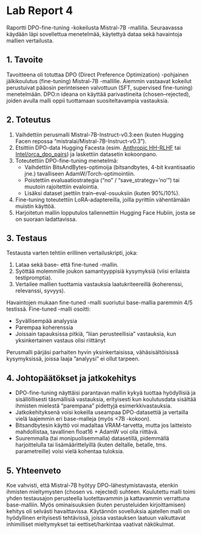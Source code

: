 # Lab Report 4

Raportti DPO-fine-tuning -kokeilusta Mistral-7B -mallilla. Seuraavassa käydään läpi sovellettua menetelmää, käytettyä dataa sekä havaintoja mallien vertailusta.

## 1. Tavoite

Tavoitteena oli totuttaa DPO (Direct Preference Optimization) -pohjainen jälkikoulutus (fine-tuning) Mistral-7B -mallille. Aiemmin vastaavat kokeilut perustuivat pääosin perinteiseen valvottuun (SFT, supervised fine-tuning) menetelmään. DPO:n ideana on käyttää parivastineita (chosen–rejected), joiden avulla malli oppii tuottamaan suositeltavampia vastauksia. 

## 2. Toteutus

1. Vaihdettiin perusmalli Mistral-7B-Instruct-v0.3:een (kuten Hugging Facen repossa “mistralai/Mistral-7B-Instruct-v0.3”).
2. Etsittiin DPO-data Hugging Facesta (esim. [Anthropic HH-RLHF](https://huggingface.co/datasets/Anthropic/hh-rlhf) tai [Intel/orca_dpo_pairs](https://huggingface.co/datasets/Intel/orca_dpo_pairs)) ja laskettiin datasetin kokoonpano.  
3. Toteutettiin DPO-fine-tuning menetelmä:
   - Vaihdettiin BitsAndBytes-optimoija (bitsandbytes, 4-bit kvantisaatio jne.) tavalliseen AdamW/Torch-optimointiin.  
   - Poistettiin evaluaatiostrategia (“no” / “save_strategy=’no’”) tai muutoin rajoitettiin evalointia.  
   - Lisäksi dataset jaettiin train–eval-osuuksiin (kuten 90%/10%).  
4. Fine-tuning toteutettiin LoRA-adaptereilla, joilla pyrittiin vähentämään muistin käyttöä.
5. Harjoitetun mallin lopputulos tallennettiin Hugging Face Hubiin, josta se on suoraan ladattavissa.

## 3. Testaus

Testausta varten tehtiin erillinen vertailuskripti, joka:
1. Lataa sekä base- että fine-tuned -mallin.  
2. Syöttää molemmille joukon samantyyppisiä kysymyksiä (viisi erilaista testipromptia).  
3. Vertailee mallien tuottamia vastauksia laatukriteereillä (koherenssi, relevanssi, syvyys).  

Havaintojen mukaan fine-tuned -malli suoriutui base-mallia paremmin 4/5 testissä. Fine-tuned -malli osoitti:
- Syvällisempää analyysia  
- Parempaa koherenssia  
- Joissain tapauksissa pitkiä, ”liian perusteellisia” vastauksia, kun yksinkertainen vastaus olisi riittänyt  

Perusmalli pärjäsi parhaiten hyvin yksinkertaisissa, vähäsisältöisissä kysymyksissä, joissa laaja ”analyysi” ei ollut tarpeen.

## 4. Johtopäätökset ja jatkokehitys

- DPO-fine-tuning näyttäisi parantavan mallin kykyä tuottaa hyödyllisiä ja sisällöllisesti täsmällisiä vastauksia, erityisesti kun koulutusdata sisältää ihmisten mielestä “parempana” pidettyjä esimerkkivastauksia.  
- Jatkokehityksenä voisi kokeilla useampaa DPO-datasettiä ja vertailla vielä laajemmin eri base-malleja (myös <7B -kokoon).  
- Bitsandbytesin käyttö voi madaltaa VRAM-tarvetta, mutta jos laitteisto mahdollistaa, tavallinen float16 + AdamW voi olla riittävä.  
- Suuremmalla (tai monipuolisemmalla) datasetillä, pidemmällä harjoittelulla tai lisämäärittelyillä (kuten deltalle, betalle, tms. parametreille) voisi vielä kohentaa tuloksia.  

## 5. Yhteenveto

Koe vahvisti, että Mistral-7B hyötyy DPO-lähestymistavasta, etenkin ihmisten mieltymysten (chosen vs. rejected) suhteen. Koulutettu malli toimi yhden testausajon perusteella luotettavammin ja kattavammin verrattuna base-malliin. Myös ominaisuuksien (kuten perusteluiden kirjoittamisen) kehitys oli selvästi havaittavissa. Käytännön sovelluksia ajatellen malli on hyödyllinen erityisesti tehtävissä, joissa vastauksen laatuun vaikuttavat inhimilliset mieltymykset tai eettiset/harkintaa vaativat näkökulmat.

